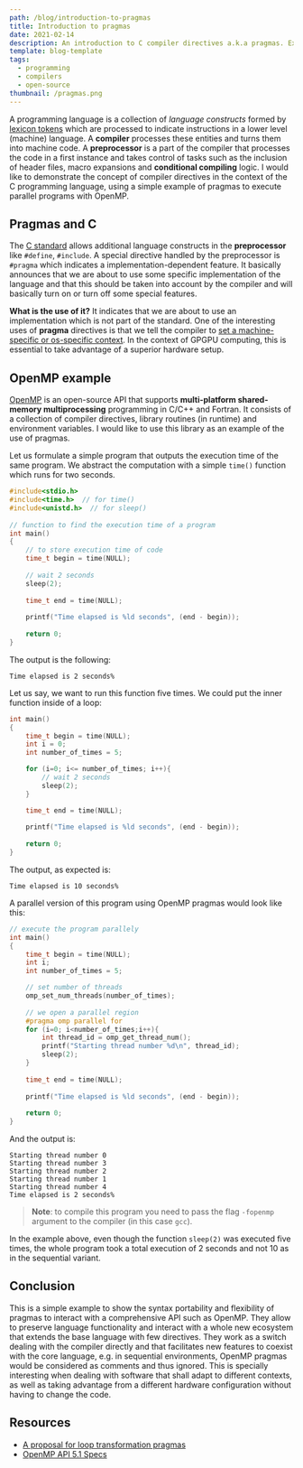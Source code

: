 ```yaml
---
path: /blog/introduction-to-pragmas
title: Introduction to pragmas
date: 2021-02-14
description: An introduction to C compiler directives a.k.a pragmas. Examples with OpenMP.
template: blog-template
tags:
  - programming
  - compilers
  - open-source
thumbnail: /pragmas.png
---
```


A programming language is a collection of *language constructs* formed by [lexicon tokens](https://en.wikipedia.org/wiki/Lexical_analysis#Token) which are processed to indicate instructions in a lower level (machine) language. A **compiler** processes these entities and turns them into machine code. A **preprocessor** is a part of the compiler that processes the code in a first instance and takes control of tasks such as the inclusion of header files, macro expansions and **conditional compiling** logic. I would like to demonstrate the concept of compiler directives in the context of the C programming language, using a simple example of pragmas to execute parallel programs with OpenMP. 

## Pragmas and C

The [C standard](https://en.cppreference.com/w/c/header) allows additional language constructs in the **preprocessor** like `#define`, `#include`. A special directive handled by the preprocessor is `#pragma` which indicates a implementation-dependent feature. It basically announces that we are about to use some specific implementation of the language and that this should be taken into account by the compiler and will basically turn on or turn off some special features. 

**What is the use of it?**  It indicates that we are about to use an implementation which is not part of the standard. One of the interesting uses of **pragma** directives is that we tell the compiler to [set a machine-specific or os-specific context](https://stackoverflow.com/a/232796). In the context of GPGPU computing, this is essential to take advantage of a superior hardware setup. 

## OpenMP example

[OpenMP](https://www.openmp.org/) is an open-source API that supports **multi-platform shared-memory multiprocessing** programming in C/C++ and Fortran. It consists of a collection of compiler directives, library routines (in runtime) and environment variables. I would like to use this library as an example of the use of pragmas.

Let us formulate a simple program that outputs the execution time of the same program. We abstract the computation with a simple `time()` function which runs for two seconds. 

```c
#include<stdio.h>
#include<time.h>  // for time()
#include<unistd.h>  // for sleep()
 
// function to find the execution time of a program
int main()
{
    // to store execution time of code
    time_t begin = time(NULL);
    
    // wait 2 seconds
    sleep(2);
    
    time_t end = time(NULL);
    
    printf("Time elapsed is %ld seconds", (end - begin));
 
    return 0;
}
```
The output is the following:

```ouput
Time elapsed is 2 seconds%
```

Let us say, we want to run this function five times. We could put the inner function inside of a loop:

```c
int main()
{
    time_t begin = time(NULL);
    int i = 0;
    int number_of_times = 5; 

    for (i=0; i<= number_of_times; i++){
        // wait 2 seconds
        sleep(2);
    }   

    time_t end = time(NULL);
    
    printf("Time elapsed is %ld seconds", (end - begin));
 
    return 0;
}
```

The output, as expected is:

```ouput
Time elapsed is 10 seconds%
```

A parallel version of this program using OpenMP pragmas would look like this:

```c
// execute the program parallely
int main()
{
    time_t begin = time(NULL);
    int i;
    int number_of_times = 5; 

    // set number of threads 
    omp_set_num_threads(number_of_times);
    
    // we open a parallel region
    #pragma omp parallel for
    for (i=0; i<number_of_times;i++){
        int thread_id = omp_get_thread_num();
        printf("Starting thread number %d\n", thread_id);
        sleep(2);
    }
        
    time_t end = time(NULL);
    
    printf("Time elapsed is %ld seconds", (end - begin));
 
    return 0;
}
```

And the output is:
```output
Starting thread number 0
Starting thread number 3
Starting thread number 2
Starting thread number 1
Starting thread number 4
Time elapsed is 2 seconds%  
```

>**Note**: to compile this program you need to pass the flag `-fopenmp` argument to the compiler (in this case `gcc`). 

In the example above, even though the function `sleep(2)` was executed five times, the whole program took a total execution of 2 seconds and not 10 as in the sequential variant. 

## Conclusion

This is a simple example to show the syntax portability and flexibility of pragmas to interact with a comprehensive API such as OpenMP. They allow to preserve language functionality and interact with a whole new ecosystem that extends the base language with few directives. They work as a switch dealing with the compiler directly and that facilitates new features to coexist with the core language, e.g. in sequential environments, OpenMP pragmas would be considered as comments and thus ignored. This is specially interesting when dealing with software that shall adapt to different contexts, as well as taking advantage from a different hardware configuration without having to change the code.   


## Resources

- [A proposal for loop transformation pragmas](https://link.springer.com/chapter/10.1007/978-3-319-98521-3_3)
- [OpenMP API 5.1 Specs](https://www.openmp.org/wp-content/uploads/OpenMP-API-Specification-5-1.pdf)